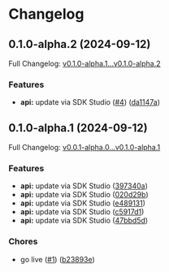 # Changelog

## 0.1.0-alpha.2 (2024-09-12)

Full Changelog: [v0.1.0-alpha.1...v0.1.0-alpha.2](https://github.com/lumalabs/luma_ai-node/compare/v0.1.0-alpha.1...v0.1.0-alpha.2)

### Features

* **api:** update via SDK Studio ([#4](https://github.com/lumalabs/luma_ai-node/issues/4)) ([da1147a](https://github.com/lumalabs/luma_ai-node/commit/da1147a696cee2b5bbc35a300a98676b989ee04d))

## 0.1.0-alpha.1 (2024-09-12)

Full Changelog: [v0.0.1-alpha.0...v0.1.0-alpha.1](https://github.com/lumalabs/luma_ai-node/compare/v0.0.1-alpha.0...v0.1.0-alpha.1)

### Features

* **api:** update via SDK Studio ([397340a](https://github.com/lumalabs/luma_ai-node/commit/397340aa8628b0ce06e979bb45f7de41f37d9164))
* **api:** update via SDK Studio ([020d29b](https://github.com/lumalabs/luma_ai-node/commit/020d29b68c307b41238c33738777d17e68ed7b3e))
* **api:** update via SDK Studio ([e489131](https://github.com/lumalabs/luma_ai-node/commit/e489131046e4a509c2b101557f6f600d411f3ee3))
* **api:** update via SDK Studio ([c5917d1](https://github.com/lumalabs/luma_ai-node/commit/c5917d19a8ce4cc445c7c4dee8e3c6dd59a70a2d))
* **api:** update via SDK Studio ([47bbd5d](https://github.com/lumalabs/luma_ai-node/commit/47bbd5db5ca90ff39458a4ff3e024d64449021f6))


### Chores

* go live ([#1](https://github.com/lumalabs/luma_ai-node/issues/1)) ([b23893e](https://github.com/lumalabs/luma_ai-node/commit/b23893eff7a55d2d6e83bf12f56b4d458232cca6))
